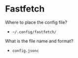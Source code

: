 # Fastfetch

Where to place the config file?

- `~/.config/fastfetch/`

What is the file name and format?

- `config.jsonc`
